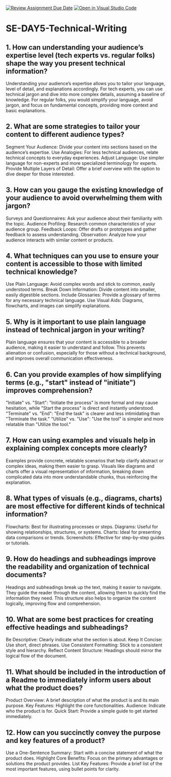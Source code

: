 [![Review Assignment Due Date](https://classroom.github.com/assets/deadline-readme-button-22041afd0340ce965d47ae6ef1cefeee28c7c493a6346c4f15d667ab976d596c.svg)](https://classroom.github.com/a/zsAR-pyY)
[![Open in Visual Studio Code](https://classroom.github.com/assets/open-in-vscode-2e0aaae1b6195c2367325f4f02e2d04e9abb55f0b24a779b69b11b9e10269abc.svg)](https://classroom.github.com/online_ide?assignment_repo_id=15684568&assignment_repo_type=AssignmentRepo)
# SE-DAY5-Technical-Writing
## 1. How can understanding your audience’s expertise level (tech experts vs. regular folks) shape the way you present technical information?
Understanding your audience’s expertise allows you to tailor your language, level of detail, and explanations accordingly. For tech experts, you can use technical jargon and dive into more complex details, assuming a baseline of knowledge. For regular folks, you would simplify your language, avoid jargon, and focus on fundamental concepts, providing more context and basic explanations.

## 2. What are some strategies to tailor your content to different audience types?
Segment Your Audience: Divide your content into sections based on the audience’s expertise.
Use Analogies: For less technical audiences, relate technical concepts to everyday experiences.
Adjust Language: Use simpler language for non-experts and more specialized terminology for experts.
Provide Multiple Layers of Detail: Offer a brief overview with the option to dive deeper for those interested.

## 3. How can you gauge the existing knowledge of your audience to avoid overwhelming them with jargon?
Surveys and Questionnaires: Ask your audience about their familiarity with the topic.
Audience Profiling: Research common characteristics of your audience group.
Feedback Loops: Offer drafts or prototypes and gather feedback to assess understanding.
Observation: Analyze how your audience interacts with similar content or products.

## 4. What techniques can you use to ensure your content is accessible to those with limited technical knowledge?
Use Plain Language: Avoid complex words and stick to common, easily understood terms.
Break Down Information: Divide content into smaller, easily digestible sections.
Include Glossaries: Provide a glossary of terms for any necessary technical language.
Use Visual Aids: Diagrams, flowcharts, and images can simplify explanations.

## 5. Why is it important to use plain language instead of technical jargon in your writing?
Plain language ensures that your content is accessible to a broader audience, making it easier to understand and follow. This prevents alienation or confusion, especially for those without a technical background, and improves overall communication effectiveness.

## 6. Can you provide examples of how simplifying terms (e.g., "start" instead of "initiate") improves comprehension?
"Initiate" vs. "Start": "Initiate the process" is more formal and may cause hesitation, while "Start the process" is direct and instantly understood.
"Terminate" vs. "End": "End the task" is clearer and less intimidating than "Terminate the task."
"Utilize" vs. "Use": "Use the tool" is simpler and more relatable than "Utilize the tool."

## 7. How can using examples and visuals help in explaining complex concepts more clearly?
Examples provide concrete, relatable scenarios that help clarify abstract or complex ideas, making them easier to grasp. Visuals like diagrams and charts offer a visual representation of information, breaking down complicated data into more understandable chunks, thus reinforcing the explanation.

## 8. What types of visuals (e.g., diagrams, charts) are most effective for different kinds of technical information?
Flowcharts: Best for illustrating processes or steps.
Diagrams: Useful for showing relationships, structures, or systems.
Charts: Ideal for presenting data comparisons or trends.
Screenshots: Effective for step-by-step guides or tutorials.

## 9. How do headings and subheadings improve the readability and organization of technical documents?
Headings and subheadings break up the text, making it easier to navigate. They guide the reader through the content, allowing them to quickly find the information they need. This structure also helps to organize the content logically, improving flow and comprehension.

## 10. What are some best practices for creating effective headings and subheadings?
Be Descriptive: Clearly indicate what the section is about.
Keep It Concise: Use short, direct phrases.
Use Consistent Formatting: Stick to a consistent style and hierarchy.
Reflect Content Structure: Headings should mirror the logical flow of the document.

## 11. What should be included in the introduction of a Readme to immediately inform users about what the product does?
Product Overview: A brief description of what the product is and its main purpose.
Key Features: Highlight the core functionalities.
Audience: Indicate who the product is for.
Quick Start: Provide a simple guide to get started immediately.

## 12. How can you succinctly convey the purpose and key features of a product?
Use a One-Sentence Summary: Start with a concise statement of what the product does.
Highlight Core Benefits: Focus on the primary advantages or solutions the product provides.
List Key Features: Provide a brief list of the most important features, using bullet points for clarity.
